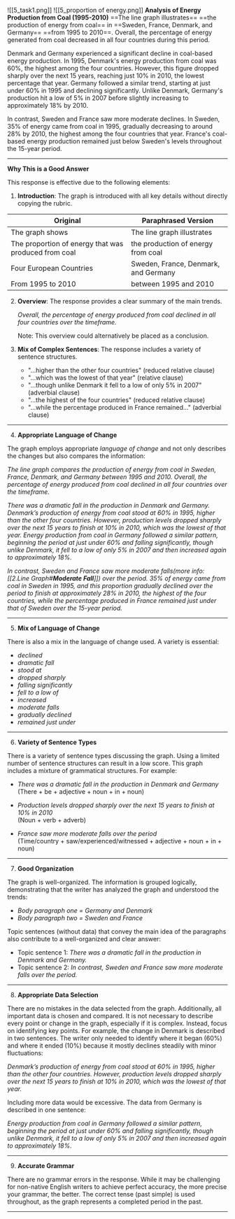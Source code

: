 ![[5_task1.png]]
![[5_proportion of energy.png]]
**Analysis of Energy Production from Coal (1995-2010)**
==The line graph illustrates== ==the production of energy from coal== in ==Sweden, France, Denmark, and Germany== ==from 1995 to 2010==. Overall, the percentage of energy generated from coal decreased in all four countries during this period.

Denmark and Germany experienced a significant decline in coal-based energy production. In 1995, Denmark's energy production from coal was 60%, the highest among the four countries. However, this figure dropped sharply over the next 15 years, reaching just 10% in 2010, the lowest percentage that year. Germany followed a similar trend, starting at just under 60% in 1995 and declining significantly. Unlike Denmark, Germany's production hit a low of 5% in 2007 before slightly increasing to approximately 18% by 2010.

In contrast, Sweden and France saw more moderate declines. In Sweden, 35% of energy came from coal in 1995, gradually decreasing to around 28% by 2010, the highest among the four countries that year. France's coal-based energy production remained just below Sweden's levels throughout the 15-year period.

---

**Why This is a Good Answer**

This response is effective due to the following elements:

1. **Introduction**: The graph is introduced with all key details without directly copying the rubric.

| Original                                             | Paraphrased Version                  |
| ---------------------------------------------------- | ------------------------------------ |
| The graph shows                                      | The line graph illustrates           |
| The proportion of energy that was produced from coal | the production of energy from coal   |
| Four European Countries                              | Sweden, France, Denmark, and Germany |
| From 1995 to 2010                                    | between 1995 and 2010                |


2. **Overview**: The response provides a clear summary of the main trends.
   
   *Overall, the percentage of energy produced from coal declined in all four countries over the timeframe.*

   Note: This overview could alternatively be placed as a conclusion.

3. **Mix of Complex Sentences**: The response includes a variety of sentence structures.
   
   - "...higher than the other four countries" (reduced relative clause)
   - "...which was the lowest of that year" (relative clause)
   - "...though unlike Denmark it fell to a low of only 5% in 2007" (adverbial clause)
   - "...the highest of the four countries" (reduced relative clause)
   - "...while the percentage produced in France remained..." (adverbial clause)

---
4. **Appropriate Language of Change**

The graph employs appropriate *language of change* and not only describes the changes but also compares the information:

*The line graph compares the production of energy from coal in Sweden, France, Denmark, and Germany between 1995 and 2010. Overall, the percentage of energy produced from coal declined in all four countries over the timeframe.*

*There was a dramatic fall in the production in Denmark and Germany. Denmark’s production of energy from coal stood at 60% in 1995, higher than the other four countries. However, production levels dropped sharply over the next 15 years to finish at 10% in 2010, which was the lowest of that year. Energy production from coal in Germany followed a similar pattern, beginning the period at just under 60% and falling significantly, though unlike Denmark, it fell to a low of only 5% in 2007 and then increased again to approximately 18%.*

*In contrast, Sweden and France saw more moderate falls(more info: [[2.Line Graph#**Moderate Fall**]]) over the period. 35% of energy came from coal in Sweden in 1995, and this proportion gradually declined over the period to finish at approximately 28% in 2010, the highest of the four countries, while the percentage produced in France remained just under that of Sweden over the 15-year period.*

---

5. **Mix of Language of Change**

There is also a mix in the language of change used. A variety is essential:

- *declined*
- *dramatic fall*
- *stood at*
- *dropped sharply*
- *falling significantly*
- *fell to a low of*
- *increased*
- *moderate falls*
- *gradually declined*
- *remained just under*

---

6. **Variety of Sentence Types**

There is a variety of sentence types discussing the graph. Using a limited number of sentence structures can result in a low score. This graph includes a mixture of grammatical structures. For example:

- *There was a dramatic fall in the production in Denmark and Germany*  
  (There + be + adjective + noun + in + noun)

- *Production levels dropped sharply over the next 15 years to finish at 10% in 2010*  
  (Noun + verb + adverb)

- *France saw more moderate falls over the period*  
  (Time/country + saw/experienced/witnessed + adjective + noun + in + noun)

---

7. **Good Organization**

The graph is well-organized. The information is grouped logically, demonstrating that the writer has analyzed the graph and understood the trends:

- *Body paragraph one = Germany and Denmark*
- *Body paragraph two = Sweden and France*

Topic sentences (without data) that convey the main idea of the paragraphs also contribute to a well-organized and clear answer:

- Topic sentence 1: *There was a dramatic fall in the production in Denmark and Germany.*
- Topic sentence 2: *In contrast, Sweden and France saw more moderate falls over the period.*

---

8. **Appropriate Data Selection**

There are no mistakes in the data selected from the graph. Additionally, all important data is chosen and compared. It is not necessary to describe every point or change in the graph, especially if it is complex. Instead, focus on identifying key points. For example, the change in Denmark is described in two sentences. The writer only needed to identify where it began (60%) and where it ended (10%) because it mostly declines steadily with minor fluctuations:

*Denmark’s production of energy from coal stood at 60% in 1995, higher than the other four countries. However, production levels dropped sharply over the next 15 years to finish at 10% in 2010, which was the lowest of that year.*

Including more data would be excessive. The data from Germany is described in one sentence:

*Energy production from coal in Germany followed a similar pattern, beginning the period at just under 60% and falling significantly, though unlike Denmark, it fell to a low of only 5% in 2007 and then increased again to approximately 18%.*

---

9. **Accurate Grammar**

There are no grammar errors in the response. While it may be challenging for non-native English writers to achieve perfect accuracy, the more precise your grammar, the better. The correct tense (past simple) is used throughout, as the graph represents a completed period in the past.

---
